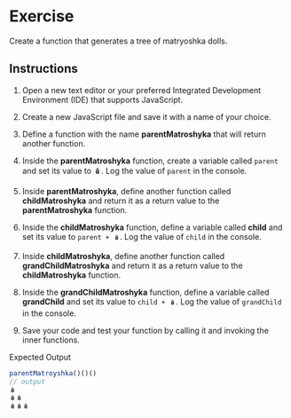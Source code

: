 # Exercise

Create a function that generates a tree of matryoshka dolls.

## Instructions

1. Open a new text editor or your preferred Integrated Development Environment (IDE) that supports JavaScript.

2. Create a new JavaScript file and save it with a name of your choice.

3. Define a function with the name **parentMatroshyka** that will return another function.

4. Inside the **parentMatroshyka** function, create a variable called `parent` and set its value to 🪆. Log the value of `parent` in the console.

5. Inside **parentMatroshyka**, define another function called **childMatroshyka** and return it as a return value to the **parentMatroshyka** function.

6. Inside the **childMatroshyka** function, define a variable called **child**  and set its value to `parent + 🪆`.
Log the value of `child` in the console.

7. Inside **childMatroshyka**, define another function called **grandChildMatroshyka** and return it as a return value to the **childMatroshyka** function.

8. Inside the **grandChildMatroshyka** function, define a variable called **grandChild**  and set its value to `child + 🪆`.
Log the value of `grandChild` in the console.

9. Save your code and test your function by calling it and invoking the inner functions.

Expected Output
```js
parentMatroyshka()()()
// output 
🪆
🪆🪆
🪆🪆🪆
```

